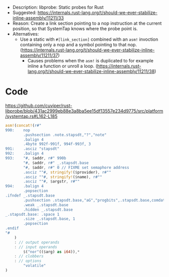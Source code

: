 * Description: libprobe: Static probes for Rust
* Suggested: https://internals.rust-lang.org/t/should-we-ever-stabilize-inline-assembly/11211/33
* Reason: Create a link section pointing to a nop instruction at the current position, so that SystemTap knows where the probe point is.
* Alternatives:
    * Use a static with `#[link_section]` combined with an `asm!` invoction containing only a nop and a symbol pointing to that nop. (https://internals.rust-lang.org/t/should-we-ever-stabilize-inline-assembly/11211/37)
        * Causes problems when the `asm!` is duplicated to for example inline a function or unroll a loop. (https://internals.rust-lang.org/t/should-we-ever-stabilize-inline-assembly/11211/38)

# Code

https://github.com/cuviper/rust-libprobe/blob/431ac2999eb88e3a8ba5ee15df13557e234d9775/src/platform/systemtap.rs#L162-L185

```rust
asm!(concat!(r#"
990:    nop
        .pushsection .note.stapsdt,"?","note"
        .balign 4
        .4byte 992f-991f, 994f-993f, 3
991:    .asciz "stapsdt"
992:    .balign 4
993:    "#, $addr, r#" 990b
        "#, $addr, r#" _.stapsdt.base
        "#, $addr, r#" 0 // FIXME set semaphore address
        .asciz ""#, stringify!($provider), r#""
        .asciz ""#, stringify!($name), r#""
        .asciz ""#, $argstr, r#""
994:    .balign 4
        .popsection
.ifndef _.stapsdt.base
        .pushsection .stapsdt.base,"aG","progbits",.stapsdt.base,comdat
        .weak _.stapsdt.base
        .hidden _.stapsdt.base
_.stapsdt.base: .space 1
        .size _.stapsdt.base, 1
        .popsection
.endif
"#
    )
    : // output operands
    : // input operands
        $("nor"(($arg) as i64)),*
    : // clobbers
    : // options
        "volatile"
)
```
